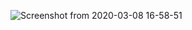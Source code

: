 ![Screenshot from 2020-03-08 16-58-51](https://user-images.githubusercontent.com/53754127/76162248-e2063100-6161-11ea-9053-57cd29b8f699.png)
